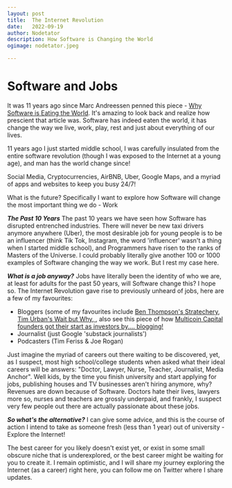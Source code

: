 ```yaml
---
layout: post
title:	The Internet Revolution
date:	2022-09-19
author:	Nodetator
description: How Software is Changing the World
ogimage: nodetator.jpeg

---
```


# Software and Jobs

It was 11 years ago since Marc Andreessen penned this piece - [Why Software is Eating the World](https://www.wsj.com/articles/SB10001424053111903480904576512250915629460). It's amazing to look back and realize how prescient that article was.  Software has indeed eaten the world, it has change the way we live, work, play, rest and just about everything of our lives.  

11 years ago I just started middle school, I was carefully insulated from the entire software revolution (though I was exposed to the Internet at a young age), and man has the world change since! 

Social Media, Cryptocurrencies, AirBNB, Uber, Google Maps, and a myriad of apps and websites to keep you busy 24/7!

What is the future? Specifically I want to explore how Software will change the most important thing we do - Work 

***The Past 10 Years***
The past 10 years we have seen how Software has disrupted entrenched industries. There will never be new taxi drivers anymore anywhere (Uber), the most desirable job for young people is to be an influencer (think Tik Tok, Instagram, the word 'influencer' wasn't a thing when I started middle school), and Programmers have risen to the ranks of Masters of the Universe. I could probably literally give another 100 or 1000 examples of Software changing the way we work. But I rest my case here.

***What is a job anyway?***
Jobs have literally been the identity of who we are, at least for adults for the past 50 years, will Software change this? I hope so. The Internet Revolution gave rise to previously unheard of jobs, here are a few of my favourites:

 - Bloggers (some of my favourites include [Ben Thompson's Stratechery](https://stratechery.com/), [Tim Urban's Wait but Why, ](https://waitbutwhy.com/), also see this piece of how [Multicoin Capital founders got their start as investors by.... blogging!](https://www.readthegeneralist.com/briefing/multicoin-capital-1)
 - Journalist (just Google 'substack journalists')
 - Podcasters (Tim Feriss & Joe Rogan)

Just imagine the myriad of careers out there waiting to be discovered, yet, as I suspect, most high school/college students when asked what their ideal careers will be answers: "Doctor, Lawyer, Nurse, Teacher, Journalist, Media Anchor". Well kids, by the time you finish university and start applying for jobs, publishing houses and TV businesses aren't hiring anymore, why? Revenues are down because of Software. Doctors hate their lives, lawyers more so, nurses and teachers are grossly underpaid, and frankly, I suspect very few people out there are actually passionate about these jobs.

***So what's the alternative?***
I can give some advice, and this is the course of action I intend to take as someone fresh (less than 1  year) out of university - Explore the Internet! 

The best career for you likely doesn't exist yet, or exist in some small obscure niche that is underexplored, or the best career might be waiting for you to create it. I remain optimistic, and I will share my journey exploring the Internet (as a career) right here, you can follow me on Twitter where I share updates.